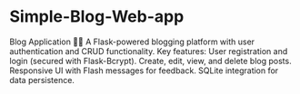 # Simple-Blog-Web-app
Blog Application 📝🌐 A Flask-powered blogging platform with user authentication and CRUD functionality. Key features:  User registration and login (secured with Flask-Bcrypt). Create, edit, view, and delete blog posts. Responsive UI with Flash messages for feedback. SQLite integration for data persistence.
